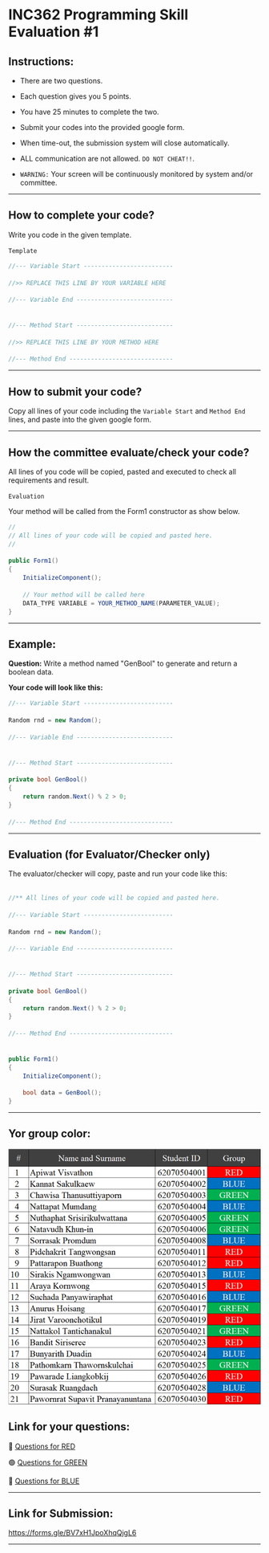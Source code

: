 # INC362 Programming Skill Evaluation #1

## Instructions:

- There are two questions.

- Each question gives you 5 points.

- You have 25 minutes to complete the two.

- Submit your codes into the provided google form.

- When time-out, the submission system will close automatically.

- ALL communication are not allowed. `DO NOT CHEAT!!`.

- `WARNING:` Your screen will be continuously monitored by system and/or committee.

---

## How to complete your code?

Write you code in the given template.


`Template`

``` C#
//--- Variable Start -------------------------

//>> REPLACE THIS LINE BY YOUR VARIABLE HERE

//--- Variable End ---------------------------


//--- Method Start ---------------------------

//>> REPLACE THIS LINE BY YOUR METHOD HERE

//--- Method End -----------------------------
```

---

## How to submit your code?

Copy all lines of your code including the `Variable Start` and `Method End` lines, and paste into the given google form.  

---

## How the committee evaluate/check your code?
All lines of you code will be copied, pasted and executed to check all requirements and result.


`Evaluation`

Your method will be called from the Form1 constructor as show below.

``` C#
//
// All lines of your code will be copied and pasted here.
//

public Form1()
{
    InitializeComponent();

    // Your method will be called here
    DATA_TYPE VARIABLE = YOUR_METHOD_NAME(PARAMETER_VALUE);
}
```

---

## Example:

**Question:** Write a method named "GenBool" to generate and return a boolean data.

**Your code will look like this:**

```C#
//--- Variable Start -------------------------

Random rnd = new Random();

//--- Variable End ---------------------------


//--- Method Start ---------------------------

private bool GenBool()
{
    return random.Next() % 2 > 0;
}

//--- Method End -----------------------------
```

---


## Evaluation (for Evaluator/Checker only)

The evaluator/checker will copy, paste and run your code like this:

```C#

//** All lines of your code will be copied and pasted here.

//--- Variable Start -------------------------

Random rnd = new Random();

//--- Variable End ---------------------------


//--- Method Start ---------------------------

private bool GenBool()
{
    return random.Next() % 2 > 0;
}

//--- Method End -----------------------------


public Form1()
{
    InitializeComponent();

    bool data = GenBool();
}
```

---

## Yor group color:

![](./name-color-map.png)


## Link for your questions:

🔴 [Questions for RED](https://github.com/drsanti/temporal-repository/blob/main/G1-RED/Questions.md)

🟢 [Questions for GREEN](https://github.com/drsanti/temporal-repository/blob/main/G2-GREEN/Questions.md)

🔵 [Questions for BLUE](https://github.com/drsanti/temporal-repository/blob/main/G2-BLUE/Questions.md)

---

## Link for Submission:

https://forms.gle/BV7xH1JpoXhqQjgL6

---


